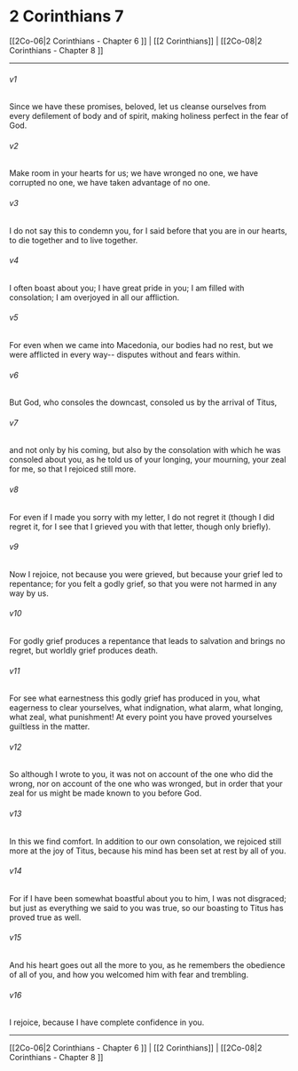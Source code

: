# 2 Corinthians 7

[[2Co-06|2 Corinthians - Chapter 6 ]] | [[2 Corinthians]] | [[2Co-08|2 Corinthians - Chapter 8 ]]
***

###### v1
Since we have these promises, beloved, let us cleanse ourselves from every defilement of body and of spirit, making holiness perfect in the fear of God.
###### v2
Make room in your hearts for us; we have wronged no one, we have corrupted no one, we have taken advantage of no one.
###### v3
I do not say this to condemn you, for I said before that you are in our hearts, to die together and to live together.
###### v4
I often boast about you; I have great pride in you; I am filled with consolation; I am overjoyed in all our affliction.
###### v5
For even when we came into Macedonia, our bodies had no rest, but we were afflicted in every way-- disputes without and fears within.
###### v6
But God, who consoles the downcast, consoled us by the arrival of Titus,
###### v7
and not only by his coming, but also by the consolation with which he was consoled about you, as he told us of your longing, your mourning, your zeal for me, so that I rejoiced still more.
###### v8
For even if I made you sorry with my letter, I do not regret it (though I did regret it, for I see that I grieved you with that letter, though only briefly).
###### v9
Now I rejoice, not because you were grieved, but because your grief led to repentance; for you felt a godly grief, so that you were not harmed in any way by us.
###### v10
For godly grief produces a repentance that leads to salvation and brings no regret, but worldly grief produces death.
###### v11
For see what earnestness this godly grief has produced in you, what eagerness to clear yourselves, what indignation, what alarm, what longing, what zeal, what punishment! At every point you have proved yourselves guiltless in the matter.
###### v12
So although I wrote to you, it was not on account of the one who did the wrong, nor on account of the one who was wronged, but in order that your zeal for us might be made known to you before God.
###### v13
In this we find comfort. In addition to our own consolation, we rejoiced still more at the joy of Titus, because his mind has been set at rest by all of you.
###### v14
For if I have been somewhat boastful about you to him, I was not disgraced; but just as everything we said to you was true, so our boasting to Titus has proved true as well.
###### v15
And his heart goes out all the more to you, as he remembers the obedience of all of you, and how you welcomed him with fear and trembling.
###### v16
I rejoice, because I have complete confidence in you.

***

[[2Co-06|2 Corinthians - Chapter 6 ]] | [[2 Corinthians]] | [[2Co-08|2 Corinthians - Chapter 8 ]]
